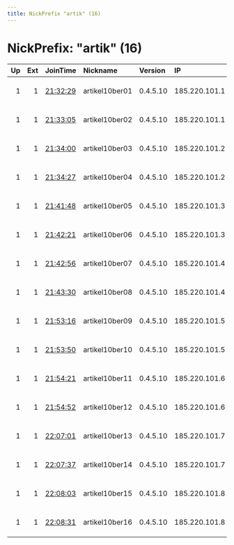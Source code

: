 ```yaml
---
title: NickPrefix "artik" (16)
---
```


# NickPrefix: "artik" (16)

|   Up |   Ext | JoinTime                                                                                            | Nickname       | Version   | IP            | AS                     | CC   |   ORp |   Dirp | OS    | Contact                             |   eFamMembers |
|-----:|------:|:----------------------------------------------------------------------------------------------------|:---------------|:----------|:--------------|:-----------------------|:-----|------:|-------:|:------|:------------------------------------|--------------:|
|    1 |     1 | [21:32:29](https://metrics.torproject.org/rs.html#details/8F744605199E75C26F74E818BDE50D9A7325EC94) | artikel10ber01 | 0.4.5.10  | 185.220.101.1 | CIA TRIAD SECURITY LLC | us   |  8443 |      0 | Linux | Artikel10 url:artikel10.org email:i |            31 |
|    1 |     1 | [21:33:05](https://metrics.torproject.org/rs.html#details/FB4A0E4F470B36E7A89159A8569530A47C292BA5) | artikel10ber02 | 0.4.5.10  | 185.220.101.1 | CIA TRIAD SECURITY LLC | us   |  9443 |      0 | Linux | Artikel10 url:artikel10.org email:i |            31 |
|    1 |     1 | [21:34:00](https://metrics.torproject.org/rs.html#details/6C64100D8F7050E76F420CE404031EABC7101124) | artikel10ber03 | 0.4.5.10  | 185.220.101.2 | CIA TRIAD SECURITY LLC | us   |  8443 |      0 | Linux | Artikel10 url:artikel10.org email:i |            31 |
|    1 |     1 | [21:34:27](https://metrics.torproject.org/rs.html#details/D1E5C406D14429BD36BACC6EEE64E6B8C5833E7B) | artikel10ber04 | 0.4.5.10  | 185.220.101.2 | CIA TRIAD SECURITY LLC | us   |  9443 |      0 | Linux | Artikel10 url:artikel10.org email:i |            31 |
|    1 |     1 | [21:41:48](https://metrics.torproject.org/rs.html#details/E64B9A559386E5EFD4C3A4260ECB775C02C3C03A) | artikel10ber05 | 0.4.5.10  | 185.220.101.3 | CIA TRIAD SECURITY LLC | us   |  8443 |      0 | Linux | Artikel10 url:artikel10.org email:i |            31 |
|    1 |     1 | [21:42:21](https://metrics.torproject.org/rs.html#details/99E152CDB12F5ABBE08C0A2EA5B126CD3F1FAC5F) | artikel10ber06 | 0.4.5.10  | 185.220.101.3 | CIA TRIAD SECURITY LLC | us   |  9443 |      0 | Linux | Artikel10 url:artikel10.org email:i |            31 |
|    1 |     1 | [21:42:56](https://metrics.torproject.org/rs.html#details/D5C4D888D80F0D5BE98A672B5E10B78EA5D5D5F2) | artikel10ber07 | 0.4.5.10  | 185.220.101.4 | CIA TRIAD SECURITY LLC | us   |  8443 |      0 | Linux | Artikel10 url:artikel10.org email:i |            31 |
|    1 |     1 | [21:43:30](https://metrics.torproject.org/rs.html#details/330A5D4F9D5D5326B9AAC12C339EB49279D60237) | artikel10ber08 | 0.4.5.10  | 185.220.101.4 | CIA TRIAD SECURITY LLC | us   |  9443 |      0 | Linux | Artikel10 url:artikel10.org email:i |            31 |
|    1 |     1 | [21:53:16](https://metrics.torproject.org/rs.html#details/6EA5A7EA8C2F192C37DCEB2AAD481DC7E72E65DE) | artikel10ber09 | 0.4.5.10  | 185.220.101.5 | CIA TRIAD SECURITY LLC | us   |  8443 |      0 | Linux | Artikel10 url:artikel10.org email:i |            31 |
|    1 |     1 | [21:53:50](https://metrics.torproject.org/rs.html#details/EBA0FFA5799A9B9D79A3BE2DBD601E301ACFB087) | artikel10ber10 | 0.4.5.10  | 185.220.101.5 | CIA TRIAD SECURITY LLC | us   |  9443 |      0 | Linux | Artikel10 url:artikel10.org email:i |            31 |
|    1 |     1 | [21:54:21](https://metrics.torproject.org/rs.html#details/32F0A019C71C26876ECAE355DD8415A355A86920) | artikel10ber11 | 0.4.5.10  | 185.220.101.6 | CIA TRIAD SECURITY LLC | us   |  8443 |      0 | Linux | Artikel10 url:artikel10.org email:i |            31 |
|    1 |     1 | [21:54:52](https://metrics.torproject.org/rs.html#details/C0A86709D4AE38E879426549660E1AD18CC500CD) | artikel10ber12 | 0.4.5.10  | 185.220.101.6 | CIA TRIAD SECURITY LLC | us   |  9443 |      0 | Linux | Artikel10 url:artikel10.org email:i |            31 |
|    1 |     1 | [22:07:01](https://metrics.torproject.org/rs.html#details/26D384E24BBD1506616446622BE13232A649450F) | artikel10ber13 | 0.4.5.10  | 185.220.101.7 | CIA TRIAD SECURITY LLC | us   |  8443 |      0 | Linux | Artikel10 url:artikel10.org email:i |            31 |
|    1 |     1 | [22:07:37](https://metrics.torproject.org/rs.html#details/6B5EBC78572E3B5DB19B139ACE1D7BFCA2EB786E) | artikel10ber14 | 0.4.5.10  | 185.220.101.7 | CIA TRIAD SECURITY LLC | us   |  9443 |      0 | Linux | Artikel10 url:artikel10.org email:i |            31 |
|    1 |     1 | [22:08:03](https://metrics.torproject.org/rs.html#details/119D595A81A67D6C1E4D66B747717FD95225F9F8) | artikel10ber15 | 0.4.5.10  | 185.220.101.8 | CIA TRIAD SECURITY LLC | us   |  8443 |      0 | Linux | Artikel10 url:artikel10.org email:i |            31 |
|    1 |     1 | [22:08:31](https://metrics.torproject.org/rs.html#details/6624E6E0C57A63B686D45150787DD56C3D9EE8A8) | artikel10ber16 | 0.4.5.10  | 185.220.101.8 | CIA TRIAD SECURITY LLC | us   |  9443 |      0 | Linux | Artikel10 url:artikel10.org email:i |            31 |
